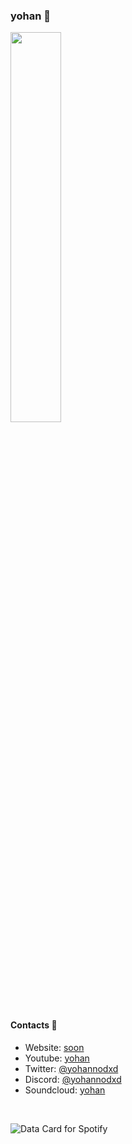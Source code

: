 ### yohan 🌃​

<a href="https://discord.com/users/262511127227924481">
  <img width="40%" src="https://lanyard.cnrad.dev/api/262511127227924481">
</a>

#### Contacts 🌉​
- Website: [soon]()
- Youtube: [yohan](https://www.youtube.com/@yohannodxd)
- Twitter: [@yohannodxd](https://twitter.com/yohannodxd)
- Discord: [@yohannodxd](https://discord.com/users/262511127227924481)
- Soundcloud: [yohan](https://soundcloud.com/yo4n-yohan)


<br clear="left"/>
<p align="center>
<a href="https://data-card-for-spotify.herokuapp.com/card?user_id=railqmt7yoeqsgvr270iganby">
  <img src="https://data-card-for-spotify.herokuapp.com/api/card?user_id=railqmt7yoeqsgvr270iganby" alt="Data Card for Spotify">
</a>

